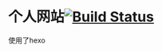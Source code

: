 # 个人网站[![Build Status](https://travis-ci.org/xigaohu/xigaohu.github.io.svg?branch=master)](https://travis-ci.org/xigaohu/xigaohu.github.io)
使用了hexo
